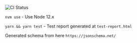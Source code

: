 ![CI Status](https://github.com/shridharkalagi/api-testing-sample/workflows/Node.js%20CI/badge.svg?branch=master)

`nvm use` - Use Node 12.x


`yarn && yarn test` - Test report generated at `test-report.html`


Generated schema from here `https://jsonschema.net/`
